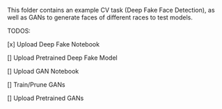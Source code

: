 This folder contains an example CV task (Deep Fake Face Detection), as well as GANs to generate faces of different races to test models.



TODOS:

[x] Upload Deep Fake Notebook

[] Upload Pretrained Deep Fake Model

[] Upload GAN Notebook

[] Train/Prune GANs

[] Upload Pretrained GANs

